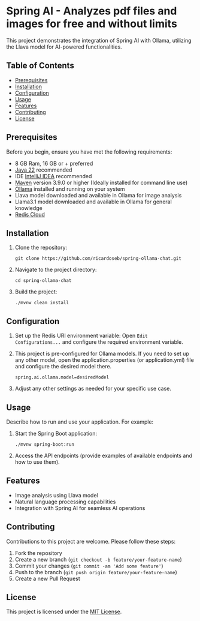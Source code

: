 # Spring AI - Analyzes pdf files and images for free and without limits

This project demonstrates the integration of Spring AI with Ollama, utilizing the Llava model for AI-powered functionalities.

## Table of Contents
- [Prerequisites](#prerequisites)
- [Installation](#installation)
- [Configuration](#configuration)
- [Usage](#usage)
- [Features](#features)
- [Contributing](#contributing)
- [License](#license)

## Prerequisites

Before you begin, ensure you have met the following requirements:

- 8 GB Ram, 16 GB or + preferred
- [Java 22](https://jdk.java.net/22/) recommended
- IDE [IntelliJ IDEA](https://www.jetbrains.com/idea/download) recommended
- [Maven](https://maven.apache.org/download.cgi) version 3.9.0 or higher (Ideally installed for command line use)
- [Ollama](https://ollama.com/download) installed and running on your system
- Llava model downloaded and available in Ollama for image analysis
- Llama3.1 model downloaded and available in Ollama for general knowledge
- [Redis Cloud](https://app.redislabs.com/#/)

## Installation

1. Clone the repository:
   ```
   git clone https://github.com/ricardoseb/spring-ollama-chat.git
   ```

2. Navigate to the project directory:
   ```
   cd spring-ollama-chat
   ```

3. Build the project:
   ```
   ./mvnw clean install
   ```

## Configuration

1. Set up the Redis URI environment variable: Open `Edit Configurations...` and configure the required environment variable.
2. This project is pre-configured for Ollama models. If you need to set up any other model, open the application.properties (or application.yml) file and configure the desired model there.
   ```
   spring.ai.ollama.model=desiredModel
   ```

3. Adjust any other settings as needed for your specific use case.

## Usage

Describe how to run and use your application. For example:

1. Start the Spring Boot application:
   ```
   ./mvnw spring-boot:run
   ```

2. Access the API endpoints (provide examples of available endpoints and how to use them).

## Features

- Image analysis using Llava model
- Natural language processing capabilities
- Integration with Spring AI for seamless AI operations

## Contributing

Contributions to this project are welcome. Please follow these steps:
1. Fork the repository
2. Create a new branch (`git checkout -b feature/your-feature-name`)
3. Commit your changes (`git commit -am 'Add some feature'`)
4. Push to the branch (`git push origin feature/your-feature-name`)
5. Create a new Pull Request

## License

This project is licensed under the [MIT License](LICENSE).
